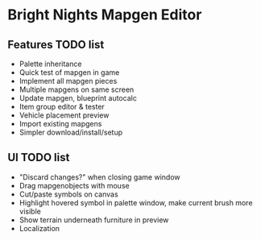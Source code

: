 # Bright Nights Mapgen Editor

## Features TODO list

- Palette inheritance
- Quick test of mapgen in game
- Implement all mapgen pieces
- Multiple mapgens on same screen
- Update mapgen, blueprint autocalc
- Item group editor & tester
- Vehicle placement preview
- Import existing mapgens
- Simpler download/install/setup 

## UI TODO list
- "Discard changes?" when closing game window
- Drag mapgenobjects with mouse
- Cut/paste symbols on canvas
- Highlight hovered symbol in palette window, make current brush more visible
- Show terrain underneath furniture in preview
- Localization
